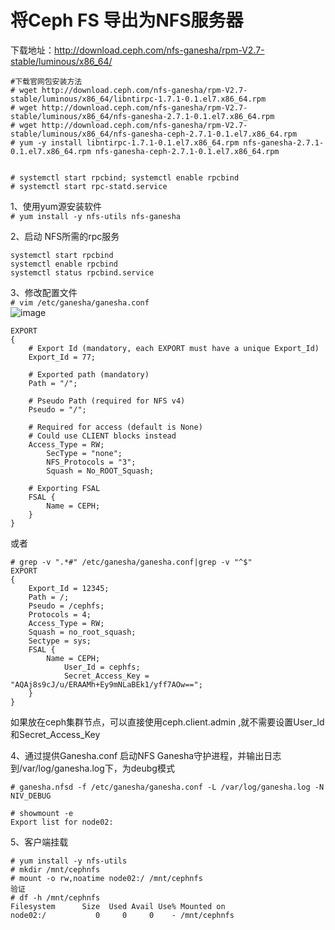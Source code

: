 将Ceph FS 导出为NFS服务器
========================
下载地址：http://download.ceph.com/nfs-ganesha/rpm-V2.7-stable/luminous/x86_64/  
```
#下载官网包安装方法
# wget http://download.ceph.com/nfs-ganesha/rpm-V2.7-stable/luminous/x86_64/libntirpc-1.7.1-0.1.el7.x86_64.rpm
# wget http://download.ceph.com/nfs-ganesha/rpm-V2.7-stable/luminous/x86_64/nfs-ganesha-2.7.1-0.1.el7.x86_64.rpm
# wget http://download.ceph.com/nfs-ganesha/rpm-V2.7-stable/luminous/x86_64/nfs-ganesha-ceph-2.7.1-0.1.el7.x86_64.rpm
# yum -y install libntirpc-1.7.1-0.1.el7.x86_64.rpm nfs-ganesha-2.7.1-0.1.el7.x86_64.rpm nfs-ganesha-ceph-2.7.1-0.1.el7.x86_64.rpm


# systemctl start rpcbind; systemctl enable rpcbind
# systemctl start rpc-statd.service
```  

1、使用yum源安装软件  
``` # yum install -y nfs-utils nfs-ganesha ```  

2、启动 NFS所需的rpc服务  
```
systemctl start rpcbind
systemctl enable rpcbind
systemctl status rpcbind.service
```  

3、修改配置文件  
``` # vim /etc/ganesha/ganesha.conf ```  
![image](https://github.com/mykubernetes/linux-install/blob/master/image/ceph.png)  
```
EXPORT
{
	# Export Id (mandatory, each EXPORT must have a unique Export_Id)
	Export_Id = 77;

	# Exported path (mandatory)
	Path = "/";

	# Pseudo Path (required for NFS v4)
	Pseudo = "/";

	# Required for access (default is None)
	# Could use CLIENT blocks instead
	Access_Type = RW;
        SecType = "none";
        NFS_Protocols = "3";
        Squash = No_ROOT_Squash;

	# Exporting FSAL
	FSAL {
		Name = CEPH;
	}
}
```  
或者  
```
# grep -v ".*#" /etc/ganesha/ganesha.conf|grep -v "^$"
EXPORT
{
    Export_Id = 12345;
    Path = /;
    Pseudo = /cephfs;
    Protocols = 4;
    Access_Type = RW;
    Squash = no_root_squash;
    Sectype = sys;
    FSAL {
        Name = CEPH;
            User_Id = cephfs;
            Secret_Access_Key = "AQAj8s9cJ/u/ERAAMh+Ey9mNLaBEk1/yff7AOw==";
    }
}
```  
如果放在ceph集群节点，可以直接使用ceph.client.admin ,就不需要设置User_Id和Secret_Access_Key  

4、通过提供Ganesha.conf 启动NFS Ganesha守护进程，并输出日志到/var/log/ganesha.log下，为deubg模式 
```
# ganesha.nfsd -f /etc/ganesha/ganesha.conf -L /var/log/ganesha.log -N NIV_DEBUG

# showmount -e
Export list for node02:

```  
5、客户端挂载  
```
# yum install -y nfs-utils
# mkdir /mnt/cephnfs
# mount -o rw,noatime node02:/ /mnt/cephnfs
验证
# df -h /mnt/cephnfs
Filesystem      Size  Used Avail Use% Mounted on
node02:/           0     0     0    - /mnt/cephnfs

```  

